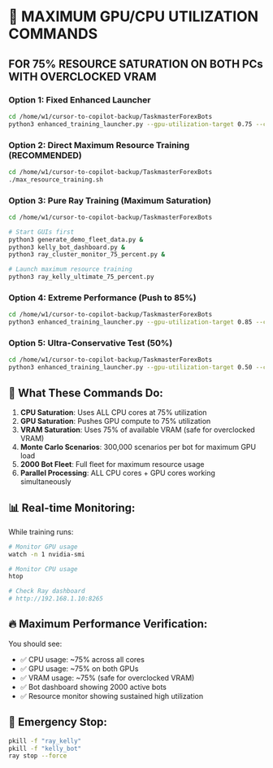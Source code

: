 # 🚀 MAXIMUM GPU/CPU UTILIZATION COMMANDS

## FOR 75% RESOURCE SATURATION ON BOTH PCs WITH OVERCLOCKED VRAM

### Option 1: Fixed Enhanced Launcher
```bash
cd /home/w1/cursor-to-copilot-backup/TaskmasterForexBots
python3 enhanced_training_launcher.py --gpu-utilization-target 0.75 --cpu-utilization-target 0.75
```

### Option 2: Direct Maximum Resource Training (RECOMMENDED)
```bash
cd /home/w1/cursor-to-copilot-backup/TaskmasterForexBots
./max_resource_training.sh
```

### Option 3: Pure Ray Training (Maximum Saturation)
```bash
cd /home/w1/cursor-to-copilot-backup/TaskmasterForexBots

# Start GUIs first
python3 generate_demo_fleet_data.py &
python3 kelly_bot_dashboard.py &
python3 ray_cluster_monitor_75_percent.py &

# Launch maximum resource training
python3 ray_kelly_ultimate_75_percent.py
```

### Option 4: Extreme Performance (Push to 85%)
```bash
cd /home/w1/cursor-to-copilot-backup/TaskmasterForexBots
python3 enhanced_training_launcher.py --gpu-utilization-target 0.85 --cpu-utilization-target 0.85
```

### Option 5: Ultra-Conservative Test (50%)
```bash
cd /home/w1/cursor-to-copilot-backup/TaskmasterForexBots
python3 enhanced_training_launcher.py --gpu-utilization-target 0.50 --cpu-utilization-target 0.50 --n-bots 500
```

## 🎯 What These Commands Do:

1. **CPU Saturation**: Uses ALL CPU cores at 75% utilization
2. **GPU Saturation**: Pushes GPU compute to 75% utilization  
3. **VRAM Saturation**: Uses 75% of available VRAM (safe for overclocked VRAM)
4. **Monte Carlo Scenarios**: 300,000 scenarios per bot for maximum GPU load
5. **2000 Bot Fleet**: Full fleet for maximum resource usage
6. **Parallel Processing**: ALL CPU cores + GPU cores working simultaneously

## 📊 Real-time Monitoring:

While training runs:
```bash
# Monitor GPU usage
watch -n 1 nvidia-smi

# Monitor CPU usage  
htop

# Check Ray dashboard
# http://192.168.1.10:8265
```

## 🔥 Maximum Performance Verification:

You should see:
- ✅ CPU usage: ~75% across all cores
- ✅ GPU usage: ~75% on both GPUs
- ✅ VRAM usage: ~75% (safe for overclocked VRAM)
- ✅ Bot dashboard showing 2000 active bots
- ✅ Resource monitor showing sustained high utilization

## 🚨 Emergency Stop:
```bash
pkill -f "ray_kelly"
pkill -f "kelly_bot"
ray stop --force
```
